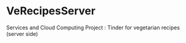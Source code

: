 # VeRecipesServer
Services and Cloud Computing Project : Tinder for vegetarian recipes (server side)
